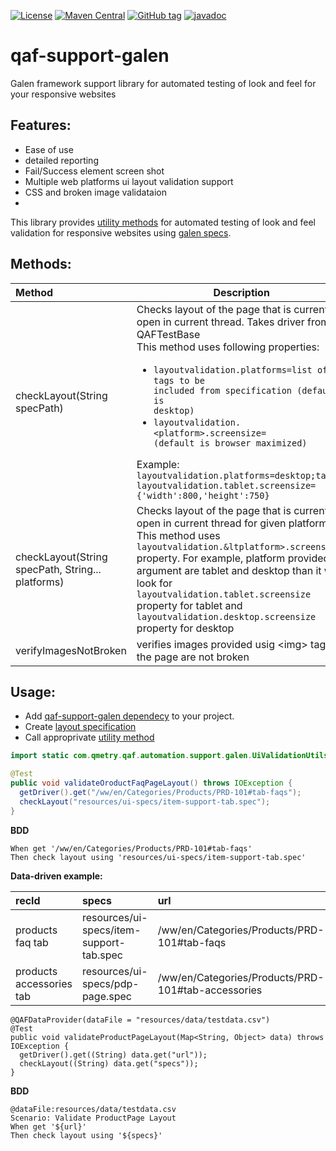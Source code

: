 [![License](https://img.shields.io/github/license/qmetry/qaf-support-galen.svg)](http://www.opensource.org/licenses/mit-license.php)
[![Maven Central](https://maven-badges.herokuapp.com/maven-central/com.qmetry/qaf-support-galen/badge.svg)](https://maven-badges.herokuapp.com/maven-central/com.qmetry/qaf-support-galen)
[![GitHub tag](https://img.shields.io/github/tag/qmetry/qaf-support-galen.svg)](https://github.com/qmetry/qaf-support-galen/tags)
[![javadoc](https://javadoc.io/badge2/com.qmetry/qaf-support-galen/javadoc.svg)](https://javadoc.io/doc/com.qmetry/qaf-support-galen)
# qaf-support-galen
Galen framework support library for automated testing of look and feel for your responsive websites



## Features: ##
 - Ease of use
 - detailed reporting
 - Fail/Success element screen shot
 - Multiple web platforms ui layout validation support
 - CSS and broken image validataion
 - 
This library provides [utility methods](/src/com/qmetry/qaf/automation/support/galen/UiValidationUtils.java) for automated testing of look and feel validation for responsive websites using [galen specs](http://galenframework.com/docs/reference-galen-spec-language-guide/).

## Methods: 
|Method|Description|
|:------|----|
|checkLayout(String specPath)|Checks layout of the page that is currently open in current thread. Takes driver from QAFTestBase  <br/>This method uses following properties: <ul><li><code>layoutvalidation.platforms=list of tags to be included from specification (default is desktop)</code></li><li><code>layoutvalidation.&lt;platform>.screensize=<json value Dimension object> (default is browser maximized)</code></li></ul>Example: <br/><code>layoutvalidation.platforms=desktop;tablet</code><br/><code>layoutvalidation.tablet.screensize={'width':800,'height':750}</code>
|checkLayout(String specPath, String... platforms)|Checks layout of the page that is currently open in current thread for given platforms. <br/>This method uses <code>layoutvalidation.&ltplatform>.screensize</code> property. For example, platform provided in argument are tablet and desktop than it will look for <code>layoutvalidation.tablet.screensize</code> property for tablet and <code>layoutvalidation.desktop.screensize</code> property for desktop|
|verifyImagesNotBroken|verifies images provided usig &lt;img> tag on the page are not broken|

## Usage:
- Add [qaf-support-galen dependecy](https://mvnrepository.com/artifact/com.qmetry/qaf-support-galen/latest) to your project.
- Create [layout specification](http://galenframework.com/docs/reference-galen-spec-language-guide/)
- Call approprivate [utility method](/src/com/qmetry/qaf/automation/support/galen/UiValidationUtils.java)

```java
import static com.qmetry.qaf.automation.support.galen.UiValidationUtils.checkLayout;

@Test
public void validateOroductFaqPageLayout() throws IOException {
  getDriver().get("/ww/en/Categories/Products/PRD-101#tab-faqs");
  checkLayout("resources/ui-specs/item-support-tab.spec");
}

```
**BDD**
```
When get '/ww/en/Categories/Products/PRD-101#tab-faqs'
Then check layout using 'resources/ui-specs/item-support-tab.spec'
```

**Data-driven example:**

|recId |specs |url |
|:------|:-------|:-----|
|products faq tab|resources/ui-specs/item-support-tab.spec|/ww/en/Categories/Products/PRD-101#tab-faqs|
products accessories tab|resources/ui-specs/pdp-page.spec|/ww/en/Categories/Products/PRD-101#tab-accessories|

```
@QAFDataProvider(dataFile = "resources/data/testdata.csv")
@Test
public void validateProductPageLayout(Map<String, Object> data) throws IOException {
  getDriver().get((String) data.get("url"));
  checkLayout((String) data.get("specs"));
}
```

**BDD**
```
@dataFile:resources/data/testdata.csv
Scenario: Validate ProductPage Layout
When get '${url}'
Then check layout using '${specs}'
```
